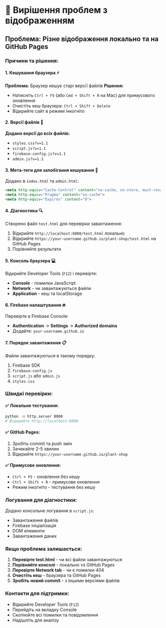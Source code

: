 # 🔧 Вирішення проблем з відображенням

## Проблема: Різне відображення локально та на GitHub Pages

### Причини та рішення:

#### 1. **Кешування браузера** ⚡
**Проблема:** Браузер кешує старі версії файлів
**Рішення:**
- Натисніть `Ctrl + F5` (або `Cmd + Shift + R` на Mac) для примусового оновлення
- Очистіть кеш браузера: `Ctrl + Shift + Delete`
- Відкрийте сайт в режимі інкогніто

#### 2. **Версії файлів** 📝
**Додано версії до всіх файлів:**
- `styles.css?v=1.1`
- `script.js?v=1.1`
- `firebase-config.js?v=1.1`
- `admin.js?v=1.1`

#### 3. **Мета-теги для запобігання кешування** 🚫
Додано в `index.html` та `admin.html`:
```html
<meta http-equiv="Cache-Control" content="no-cache, no-store, must-revalidate">
<meta http-equiv="Pragma" content="no-cache">
<meta http-equiv="Expires" content="0">
```

#### 4. **Діагностика** 🔍
Створено файл `test.html` для перевірки завантаження:
1. Відкрийте `http://localhost:8000/test.html` локально
2. Відкрийте `https://your-username.github.io/plant-shop/test.html` на GitHub Pages
3. Порівняйте результати

#### 5. **Консоль браузера** 💻
Відкрийте Developer Tools (`F12`) і перевірте:
- **Console** - помилки JavaScript
- **Network** - чи завантажуються файли
- **Application** - кеш та localStorage

#### 6. **Firebase налаштування** 🔥
Перевірте в Firebase Console:
- **Authentication** → **Settings** → **Authorized domains**
- Додайте: `your-username.github.io`

#### 7. **Порядок завантаження** 📋
Файли завантажуються в такому порядку:
1. Firebase SDK
2. `firebase-config.js`
3. `script.js` або `admin.js`
4. `styles.css`

### Швидкі перевірки:

#### ✅ Локальне тестування:
```bash
python -m http.server 8000
# Відкрийте http://localhost:8000
```

#### ✅ GitHub Pages:
1. Зробіть commit та push змін
2. Зачекайте 2-5 хвилин
3. Відкрийте `https://your-username.github.io/plant-shop`

#### ✅ Примусове оновлення:
- `Ctrl + F5` - оновлення без кешу
- `Ctrl + Shift + R` - примусове оновлення
- Режим інкогніто - тестування без кешу

### Логування для діагностики:

Додано консольне логування в `script.js`:
- Завантаження файлів
- Firebase ініціалізація
- DOM елементи
- Завантаження даних

### Якщо проблема залишається:

1. **Перевірте test.html** - чи всі файли завантажуються
2. **Порівняйте консолі** - локально vs GitHub Pages
3. **Перевірте Network tab** - чи є помилки 404
4. **Очистіть кеш** - браузера та GitHub Pages
5. **Зробіть новий commit** - з іншими версіями файлів

### Контакти для підтримки:
- Відкрийте Developer Tools (`F12`)
- Перейдіть на вкладку Console
- Скопіюйте всі помилки та повідомлення
- Надішліть для аналізу 